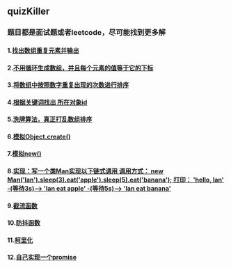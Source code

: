 ## quizKiller

### 题目都是面试题或者leetcode，尽可能找到更多解

#### 1.[找出数组重复元素并输出](https://github.com/ShiTuoCheng/quizKiller/blob/master/unique.js)

#### 2.[不用循环生成数组，并且每个元素的值等于它的下标](https://github.com/ShiTuoCheng/quizKiller/blob/master/createArrayWithoutLoop.js)

#### 3.[将数组中按照数字重复出现的次数进行排序](https://github.com/ShiTuoCheng/quizKiller/blob/master/sortRepeat.js)

#### 4.[根据关键词找出 所在对象id](https://github.com/ShiTuoCheng/quizKiller/blob/master/findDocList.js)

#### 5.[洗牌算法，真正打乱数组排序](https://github.com/ShiTuoCheng/quizKiller/blob/master/Fisher_Yates_shuffle.js)

#### 6.[模拟Object.create()](https://github.com/ShiTuoCheng/quizKiller/blob/master/ObjectCreat.js)

#### 7.[模拟new()](https://github.com/ShiTuoCheng/quizKiller/blob/master/ObjectCreat.js)

#### 8.[实现：写一个类Man实现以下链式调用 调用方式： new Man('lan').sleep(3).eat('apple').sleep(5).eat('banana'); 打印： 'hello, lan' -(等待3s)--> 'lan eat apple' -(等待5s)--> 'lan eat banana'](https://github.com/ShiTuoCheng/quizKiller/blob/master/CodingMan.js)

#### 9.[截流函数](https://github.com/ShiTuoCheng/quizKiller/blob/master/throttle.js)

#### 10.[防抖函数](https://github.com/ShiTuoCheng/quizKiller/blob/master/debounce.js)

#### 11.[柯里化](https://github.com/ShiTuoCheng/quizKiller/blob/master/curry.js)

#### 12.[自己实现一个promise](https://github.com/ShiTuoCheng/quizKiller/blob/master/promise.js)
